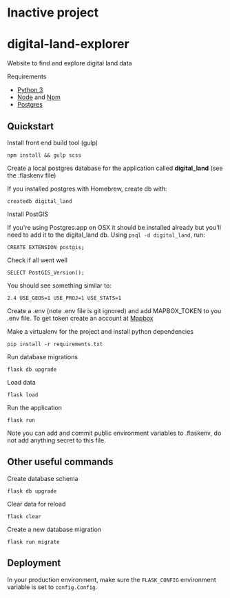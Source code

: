 Inactive project
================

digital-land-explorer
===============================

Website to find and explore digital land data


Requirements

- [Python 3](https://www.python.org/)
- [Node](https://nodejs.org/en/) and [Npm](https://www.npmjs.com/)
- [Postgres](https://www.postgresql.org/)

Quickstart
----------

Install front end build tool (gulp)

    npm install && gulp scss


Create a local postgres database for the application called **digital_land** (see the .flaskenv file)

If you installed postgres with Homebrew, create db with:

    createdb digital_land

Install PostGIS

If you're using Postgres.app on OSX it should be installed already but you'll need to add it to the digital_land db. Using `psql -d digital_land`, run:

    CREATE EXTENSION postgis;

Check if all went well

    SELECT PostGIS_Version();

You should see something similar to:

    2.4 USE_GEOS=1 USE_PROJ=1 USE_STATS=1

Create a .env (note .env file is git ignored) and add MAPBOX_TOKEN to you .env file. To get token create an account at
[Mapbox](https://www.mapbox.com/)

Make a virtualenv for the project and install python dependencies

    pip install -r requirements.txt

Run database migrations

    flask db upgrade

Load data

    flask load

Run the application

    flask run

Note you can add and commit public environment variables to .flaskenv, do not add anything secret to this
file.

Other useful commands
---------------------

Create database schema

    flask db upgrade

Clear data for reload

    flask clear

Create a new database migration

    flask run migrate

Deployment
----------

In your production environment, make sure the ``FLASK_CONFIG`` environment variable is set to ``config.Config``.

